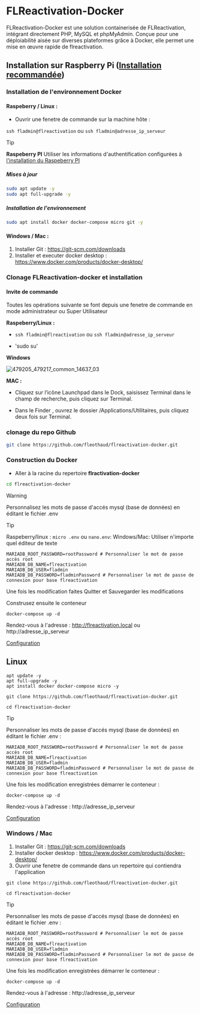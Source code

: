 # FLReactivation-Docker

FLReactivation-Docker est une solution containerisée de FLReactivation, intégrant directement PHP, MySQL et phpMyAdmin. Conçue pour une déploiabilité aisée sur diverses plateformes grâce à Docker, elle permet une mise en œuvre rapide de flreactivation.

## Installation sur Raspberry Pi ([Installation recommandée](Raspeberry.md))

### Installation de l'environnement Docker

#### Raspeberry / Linux : 

* Ouvrir une fenetre de commande sur la machine hôte :

`ssh fladmin@flreactivation` ou `ssh fladmin@adresse_ip_serveur`

> [!TIP]
> **Raspeberry PI**
> Utiliser les informations d'authentification configurées à [l'installation du Raspeberry PI](Raspeberry.md)


##### Mises à jour

``` bash
sudo apt update -y
sudo apt full-upgrade -y
```

##### Installation de l'environnement
``` bash
sudo apt install docker docker-compose micro git -y
```

#### Windows / Mac : 
1. Installer Git : https://git-scm.com/downloads
2. Installer et executer docker desktop : https://www.docker.com/products/docker-desktop/


### Clonage FLReactivation-docker et installation

#### Invite de commande

Toutes les opérations suivante se font depuis une fenetre de commande en mode administrateur ou Super Utilisateur

**Raspeberry/Linux :**

* `ssh fladmin@flreactivation` ou `ssh fladmin@adresse_ip_serveur`

* 'sudo su'

**Windows**

![479205_479217_common_14637_03](https://github.com/fleothaud/flreactivation-docker/assets/16253157/642e5a2a-ab6f-4d0e-a272-369eb4515cae)


**MAC :**

* Cliquez sur l’icône Launchpad  dans le Dock, saisissez Terminal dans le champ de recherche, puis cliquez sur Terminal.

* Dans le Finder , ouvrez le dossier /Applications/Utilitaires, puis cliquez deux fois sur Terminal.


### clonage du repo Github


``` bash
git clone https://github.com/fleothaud/flreactivation-docker.git
```

### Construction du Docker
* Aller à la racine du repertoire **flractivation-docker**

``` bash
cd flreactivation-docker
``` 

> [!WARNING]
> Personnalisez les mots de passe d'accés mysql (base de données) en éditant le fichier .env

> [!TIP]
> Raspeberry/linux :  `micro .env` ou `nano.env`:
> Windows/Mac: Utiliser n'importe quel éditeur de texte

```
MARIADB_ROOT_PASSWORD=rootPassword # Personnaliser le mot de passe accès root
MARIADB_DB_NAME=flreactivation
MARIADB_DB_USER=fladmin
MARIADB_DB_PASSWORD=fladminPassword # Personnaliser le mot de passe de connexion pour base flreactivation
```

Une fois les modification faites Quitter et Sauvegarder les modifications

Construsez ensuite le conteneur

```
docker-compose up -d
```

Rendez-vous à l'adresse : http://flreactivation.local ou http://adresse_ip_serveur

[Configuration](configuration.md)

## Linux

```
apt update -y
apt full-upgrade -y
apt install docker docker-compose micro -y

git clone https://github.com/fleothaud/flreactivation-docker.git

cd flreactivation-docker

```
> [!TIP]
> Personnaliser les mots de passe d'accés mysql (base de données) en éditant le fichier .env :

```
MARIADB_ROOT_PASSWORD=rootPassword # Personnaliser le mot de passe accès root
MARIADB_DB_NAME=flreactivation
MARIADB_DB_USER=fladmin
MARIADB_DB_PASSWORD=fladminPassword # Personnaliser le mot de passe de connexion pour base flreactivation
```

Une fois les modification enregistrées démarrer le conteneur :

```
docker-compose up -d
```

Rendez-vous à l'adresse :  http://adresse_ip_serveur

[Configuration](configuration.md)

### Windows / Mac
1. Installer Git : https://git-scm.com/downloads
2. Installer docker desktop : https://www.docker.com/products/docker-desktop/
3. Ouvrir une fenetre de commande dans un repertoire qui contiendra l'application

```
git clone https://github.com/fleothaud/flreactivation-docker.git

cd flreactivation-docker

```
>[!TIP]
>Personnaliser les mots de passe d'accés mysql (base de données) en éditant le fichier .env :

```
MARIADB_ROOT_PASSWORD=rootPassword # Personnaliser le mot de passe accès root
MARIADB_DB_NAME=flreactivation
MARIADB_DB_USER=fladmin
MARIADB_DB_PASSWORD=fladminPassword # Personnaliser le mot de passe de connexion pour base flreactivation
```

Une fois les modification enregistrées démarrer le conteneur :

```
docker-compose up -d
```

Rendez-vous à l'adresse : http://adresse_ip_serveur 

[Configuration](configuration.md)





